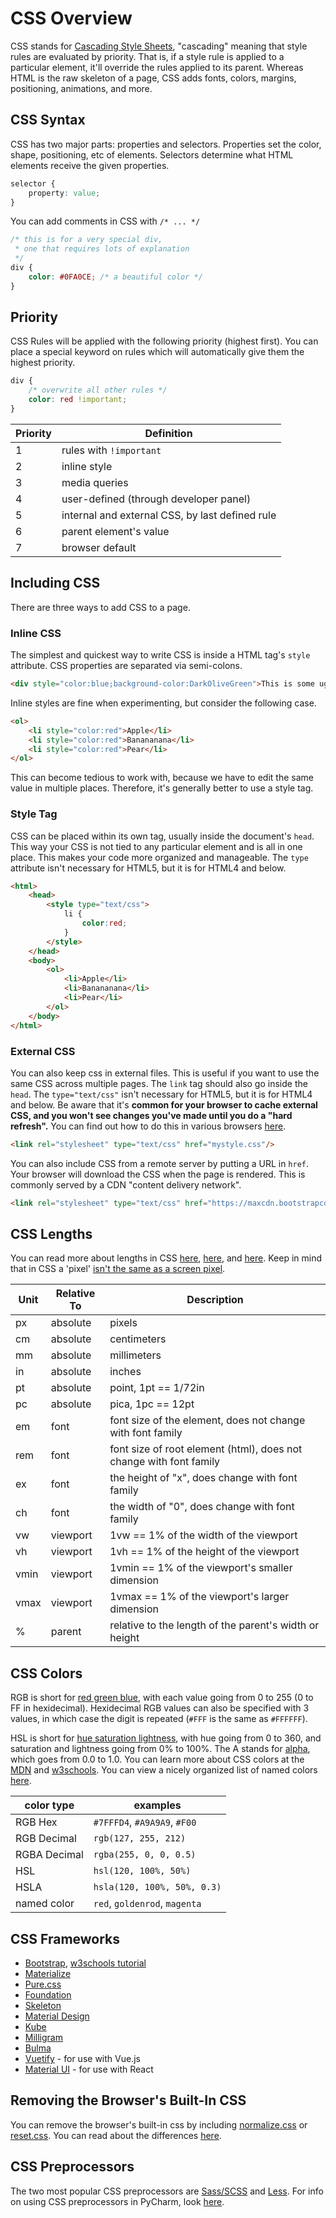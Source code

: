 
# CSS Overview

CSS stands for [Cascading Style Sheets](https://en.wikipedia.org/wiki/Cascading_Style_Sheets), "cascading" meaning that style rules are evaluated by priority. That is, if a style rule is applied to a particular element, it'll override the rules applied to its parent. Whereas HTML is the raw skeleton of a page, CSS adds fonts, colors, margins, positioning, animations, and more.

## CSS Syntax

CSS has two major parts: properties and selectors. Properties set the color, shape, positioning, etc of elements. Selectors determine what HTML elements receive the given properties.

```css
selector {
    property: value;
}
```

You can add comments in CSS with `/* ... */`

```css
/* this is for a very special div,
 * one that requires lots of explanation
 */
div {
    color: #0FA0CE; /* a beautiful color */
}
```


## Priority

CSS Rules will be applied with the following priority (highest first). You can place a special keyword on rules which will automatically give them the highest priority.

```css
div {
    /* overwrite all other rules */
    color: red !important;
}
```

| Priority | Definition |
|--- |--- |
| 1 | rules with `!important` |
| 2 | inline style |
| 3 | media queries |
| 4 | user-defined (through developer panel) |
| 5 | internal and external CSS, by last defined rule |
| 6 | parent element's value |
| 7 | browser default |

## Including CSS

There are three ways to add CSS to a page.

### Inline CSS

The simplest and quickest way to write CSS is inside a HTML tag's `style` attribute. CSS properties are separated via semi-colons.

```html
<div style="color:blue;background-color:DarkOliveGreen">This is some ugly text</div>
```

Inline styles are fine when experimenting, but consider the following case.

```html
<ol>
    <li style="color:red">Apple</li>
    <li style="color:red">Banananana</li>
    <li style="color:red">Pear</li>
</ol>
```

This can become tedious to work with, because we have to edit the same value in multiple places. Therefore, it's generally better to use a style tag.

### Style Tag

CSS can be placed within its own tag, usually inside the document's `head`. This way your CSS is not tied to any particular element and is all in one place. This makes your code more organized and manageable. The `type` attribute isn't necessary for HTML5, but it is for HTML4 and below.

```html
<html>
    <head>
        <style type="text/css">
            li {
                color:red;
            }
        </style>
    </head>
    <body>
        <ol>
            <li>Apple</li>
            <li>Banananana</li>
            <li>Pear</li>
        </ol>
    </body>
</html>
```

### External CSS

You can also keep css in external files. This is useful if you want to use the same CSS across multiple pages. The `link` tag should also go inside the `head`. The `type="text/css"` isn't necessary for HTML5, but it is for HTML4 and below. Be aware that it's **common for your browser to cache external CSS, and you won't see changes you've made until you do a "hard refresh".** You can find out how to do this in various browsers [here](https://en.wikipedia.org/wiki/Wikipedia:Bypass_your_cache).

```html
<link rel="stylesheet" type="text/css" href="mystyle.css"/>
```

You can also include CSS from a remote server by putting a URL in `href`. Your browser will download the CSS when the page is rendered. This is commonly served by a CDN "content delivery network".

```html
<link rel="stylesheet" type="text/css" href="https://maxcdn.bootstrapcdn.com/bootstrap/3.3.7/css/bootstrap.min.css">
```

## CSS Lengths

You can read more about lengths in CSS [here](https://css-tricks.com/the-lengths-of-css/), [here](https://developer.mozilla.org/en-US/docs/Learn/CSS/Introduction_to_CSS/Values_and_units), and [here](https://www.w3schools.com/cssref/css_units.asp). Keep in mind that in CSS a 'pixel' [isn't the same as a screen pixel](https://stackoverflow.com/questions/27382331/how-a-css-pixel-size-is-calculated).


| Unit | Relative To | Description |
|--- |--- |--- |
| px | absolute | pixels |
| cm | absolute | centimeters |
| mm | absolute | millimeters |
| in | absolute | inches |
| pt | absolute | point, 1pt == 1/72in |
| pc | absolute | pica, 1pc == 12pt |
| em | font | font size of the element, does not change with font family |
| rem | font | font size of root element (html), does not change with font family |
| ex | font | the height of "x", does change with font family |
| ch | font  | the width of "0", does change with font family |
| vw | viewport | 1vw == 1% of the width of the viewport |
| vh | viewport | 1vh == 1% of the height of the viewport |
| vmin | viewport | 1vmin == 1% of the viewport's smaller dimension |
| vmax | viewport | 1vmax == 1% of the viewport's larger dimension |
| %	 | parent | relative to the length of the parent's width or height |


## CSS Colors

RGB is short for [red green blue](https://en.wikipedia.org/wiki/RGB_color_model), with each value going from 0 to 255 (0 to FF in hexidecimal). Hexidecimal RGB values can also be specified with 3 values, in which case the digit is repeated (`#FFF` is the same as `#FFFFFF`).

HSL is short for [hue saturation lightness](https://en.wikipedia.org/wiki/HSL_and_HSV), with hue going from 0 to 360, and saturation and lightness going from 0% to 100%. The A stands for [alpha](https://en.wikipedia.org/wiki/Alpha_compositing), which goes from 0.0 to 1.0. You can learn more about CSS colors at the [MDN](https://developer.mozilla.org/en-US/docs/Web/CSS/color_value) and [w3schools](https://www.w3schools.com/cssref/css_colors.asp). You can view a nicely organized list of named colors [here](http://htmlcolorcodes.com/color-names/).

| color type | examples |
|--- |--- |
| RGB Hex | `#7FFFD4`, `#A9A9A9`, `#F00` |
| RGB Decimal | `rgb(127, 255, 212)` |
| RGBA Decimal | `rgba(255, 0, 0, 0.5)` |
| HSL | `hsl(120, 100%, 50%)` |
| HSLA | `hsla(120, 100%, 50%, 0.3)` |
| named color | `red`, `goldenrod`, `magenta` |


## CSS Frameworks

- [Bootstrap](http://getbootstrap.com/), [w3schools tutorial](https://www.w3schools.com/bootstrap/default.asp)
- [Materialize](http://materializecss.com/)
- [Pure.css](https://purecss.io/)
- [Foundation](http://foundation.zurb.com/sites/docs/)
- [Skeleton](http://getskeleton.com/)
- [Material Design](https://material.io/guidelines/#)
- [Kube](https://imperavi.com/kube/)
- [Milligram](http://milligram.io/)
- [Bulma](http://bulma.io/)
- [Vuetify](https://vuetifyjs.com/) - for use with Vue.js
- [Material UI](http://www.material-ui.com/#/) - for use with React



## Removing the Browser's Built-In CSS

You can remove the browser's built-in css by including [normalize.css](http://necolas.github.io/normalize.css/) or [reset.css](https://meyerweb.com/eric/tools/css/reset/). You can read about the differences [here](https://stackoverflow.com/questions/6887336/what-is-the-difference-between-normalize-css-and-reset-css).


## CSS Preprocessors

The two most popular CSS preprocessors are [Sass/SCSS](http://sass-lang.com/) and [Less](http://lesscss.org/). For info on using CSS preprocessors in PyCharm, look [here](https://www.jetbrains.com/help/pycharm/compiling-sass-less-and-scss-to-css.html).
